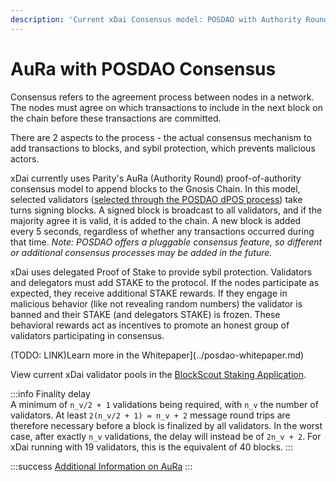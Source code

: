 ```yaml
---
description: 'Current xDai Consensus model: POSDAO with Authority Round Consensus'
---
```


# AuRa with POSDAO Consensus

Consensus refers to the agreement process between nodes in a network. The nodes must agree on which transactions to include in the next block on the chain before these transactions are committed.

There are 2 aspects to the process - the actual consensus mechanism to add transactions to blocks, and sybil protection, which prevents malicious actors.

xDai currently uses Parity's AuRa (Authority Round) proof-of-authority consensus model to append blocks to the Gnosis Chain. In this model, selected validators ([selected through the POSDAO dPOS process](/specs/consensus/posdao)) take turns signing blocks. A signed block is broadcast to all validators, and if the majority agree it is valid, it is added to the chain. A new block is added every 5 seconds, regardless of whether any transactions occurred during that time. _Note: POSDAO offers a pluggable consensus feature, so different or additional consensus processes may be added in the future._

xDai uses delegated Proof of Stake to provide sybil protection. Validators and delegators must add STAKE to the protocol. If the nodes participate as expected, they receive additional STAKE rewards. If they engage in malicious behavior (like not revealing random numbers) the validator is banned and their STAKE (and delegators STAKE) is frozen. These behavioral rewards act as incentives to promote an honest group of validators participating in consensus.

(TODO: LINK)Learn more in the Whitepaper](../posdao-whitepaper.md)

View current xDai validator pools in the [BlockScout Staking Application](https://blockscout.com/xdai/mainnet/validators).

:::info
Finality delay\
A minimum of `n_v/2 + 1` validations being required, with `n_v` the number of validators. At least `2(n_v/2 + 1) = n_v + 2` message round trips are therefore necessary before a block is finalized by all validators. In the worst case, after exactly `n_v` validations, the delay will instead be of `2n_v + 2`. For xDai running with 19 validators, this is the equivalent of 40 blocks.
:::

:::success [Additional Information on AuRa](https://openethereum.github.io/Aura)
:::